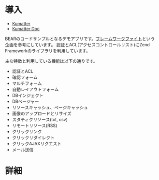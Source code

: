 # 導入 #

  * [Kumatter](http://kumatter.bear-project.net/)
  * [Kumatter Doc](http://kumatter.bear-project.net/__doc)

BEARのコードサンプルとなるデモアプリです。[フレームワークファイト](http://d.hatena.ne.jp/sotarok/20080422/php_framework_fight)という企画を参考にしています。
認証とACL(アクセスコントロールリスト)にZend Frameworkのライブラリを利用しています。

主な特徴と利用している機能は以下の通りです。

  * 認証とACL
  * 確認フォーム
  * マルチフォーム
  * 自動レイアウトフォーム
  * DBインジェクト
  * DBページャー
  * リソースキャッシュ、ページキャッシュ
  * 画像のアップロードとリサイズ
  * スタティクリソース(txt, csv)
  * リモートリソース(RSS)
  * クリックリンク
  * クリックリダイレクト
  * クリックAJAXリクエスト
  * メール送信

# 詳細 #